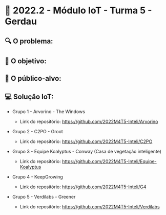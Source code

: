 # 🙋‍ 2022.2 - Módulo IoT - Turma 5 - Gerdau
## 🔍 O problema:


## 🎯 O objetivo:


## 🧩 O público-alvo:


## 💻 Solução IoT:

- Grupo 1 - Arvorino - The Windows
  - Link do repositório: https://github.com/2022M4T5-Inteli/Arvorino
  
- Grupo 2 - C2PO - Groot
  - Link do repositório: https://github.com/2022M4T5-Inteli/C2PO
  
- Grupo 3 - Equipe Koalyptus - Conway (Casa de vegetação inteligente)
  - Link do repositório: https://github.com/2022M4T5-Inteli/Equipe-Koalyptus
  
- Grupo 4 - KeepGrowing
  - Link do repositório: https://github.com/2022M4T5-Inteli/G4
  
- Grupo 5 - Verdilabs - Greener
  - Link do repositório: https://github.com/2022M4T5-Inteli/Verdilabs
